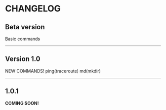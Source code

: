 <h1>CHANGELOG</h1>
<h2>Beta version</h2>
Basic commands
<hr>
<h2>Version 1.0</h2>
NEW COMMANDS!
ping(traceroute)
md(mkdir)
<hr>
<h2>1.0.1</h2>
<b>COMING SOON!</b>
